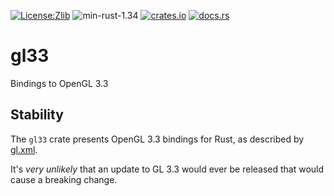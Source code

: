 [![License:Zlib](https://img.shields.io/badge/License-Zlib-brightgreen.svg)](https://opensource.org/licenses/Zlib)
![min-rust-1.34](https://img.shields.io/badge/Min%20Rust-1.34-green.svg)
[![crates.io](https://img.shields.io/crates/v/gl33.svg)](https://crates.io/crates/gl33)
[![docs.rs](https://docs.rs/gl33/badge.svg)](https://docs.rs/gl33/)

# gl33
Bindings to OpenGL 3.3

## Stability

The `gl33` crate presents OpenGL 3.3 bindings for Rust, as described by [gl.xml](https://github.com/KhronosGroup/OpenGL-Registry/blob/master/xml/gl.xml).

It's *very unlikely* that an update to GL 3.3 would ever be released that would cause a breaking change.
